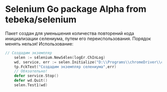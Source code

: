 # Selenium Go package Alpha from tebeka/selenium
Пакет создан для уменьшения количества повторений кода инициализации селениума, путем его переиспользования.
Порядок менять нельзя!
Использование:
```go
// Создадим экземпляр
	selen := s4lenium.NewS4len(logEr.ChInLog)
	wd, service, err := selen.Initialize("D:\\Programs\\chromeDriver\\chromedriver_83.exe")
	tp.FckText("Создадим экземпляр селениума",err)
	// Обязательно!
	defer service.Stop()
	defer wd.Quit()
    selen.Test1(wd)
```
